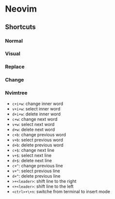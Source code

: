 # Neovim
## Shortcuts
### Normal
### Visual
### Replace
### Change
### Nvimtree
+ `c+i+w`: change inner word
+ `v+i+w`: select inner word
+ `d+i+w`: delete inner word
+ `c+w`: change next word
+ `v+w`: select next word
+ `d+w`: delete next word
+ `c+b`: change previous word
+ `v+b`: select previous word
+ `d+b`: delete previous word
+ `c+$`: change next line
+ `v+$`: select next line
+ `d+$`: delete next line
+ `c+^`: change previous line
+ `v+^`: select previous line
+ `d+^`: delete previous line
+ `>+<leader>`: shift line to the right
+ `<+<leader>`: shift line to the left
+ `<ctrl>+\+n`: switche from terminal to insert mode
